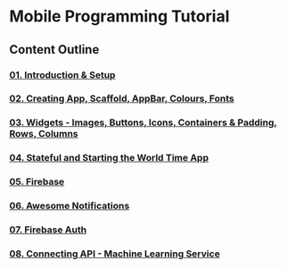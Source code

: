 # Mobile Programming Tutorial

## Content Outline

### [01. Introduction & Setup](/01.%20Introduction%20&%20Setup/)

### [02. Creating App, Scaffold, AppBar, Colours, Fonts](/02.%20Creating%20App,%20Scaffold,%20AppBar,%20Colours,%20Fonts/)

### [03. Widgets - Images, Buttons, Icons, Containers & Padding, Rows, Columns](/03.%20Widgets%20-%20Images,%20Buttons,%20Icons,%20Containers%20&%20Padding,%20Rows,%20Columns/)

### [04. Stateful and Starting the World Time App](/04.%20Stateful%20and%20Starting%20the%20World%20Time%20App/)

### [05. Firebase](/05.%20Firebase/)

### [06. Awesome Notifications](/06.%20Awesome%20Notifications/)

### [07. Firebase Auth](/07.%20Firebase%20Auth/)

### [08. Connecting API - Machine Learning Service](/08.%20Connecting%20API%20-%20Machine%20Learning%20Service/)
